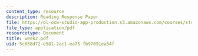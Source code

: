 ```yaml
---
content_type: resource
description: Reading Response Paper
file: https://ol-ocw-studio-app-production.s3.amazonaws.com/courses/sts-035-the-history-of-computing-spring-2004/5c658d72e5812ac1ea75fb97091ea34f_week2.pdf
file_type: application/pdf
resourcetype: Document
title: week2.pdf
uid: 5c658d72-e581-2ac1-ea75-fb97091ea34f
---
```


